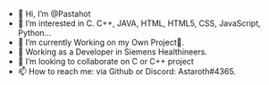 - 👋 Hi, I’m @Pastahot 
- 👀 I’m interested in C. C++, JAVA, HTML, HTML5, CSS, JavaScript, Python...
- 🌱 I’m currently Working on my Own Project👀.
- 🤖 Working as a Developer in Siemens Healthineers.
- 💞️ I’m looking to collaborate on C or C++ project
- 📫 How to reach me: via Github or Discord: Astaroth#4365.

<!---
Pastahot/Pastahot is a ✨ special ✨ repository because its `README.md` (this file) appears on your GitHub profile.
You can click the Preview link to take a look at your changes.
--->
